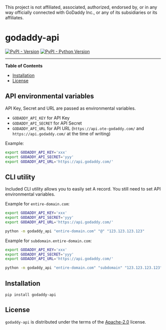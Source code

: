This project is not affiliated, associated, authorized, endorsed by, or in any way officially
connected with GoDaddy Inc., or any of its subsidiaries or its affiliates.


# godaddy-api

[![PyPI - Version](https://img.shields.io/pypi/v/godaddy-api.svg)](https://pypi.org/project/godaddy-api)
[![PyPI - Python Version](https://img.shields.io/pypi/pyversions/godaddy-api.svg)](https://pypi.org/project/godaddy-api)

-----

**Table of Contents**

- [Installation](#installation)
- [License](#license)


## API environmental variables

API Key, Secret and URL are passed as environmental variables.
- `GODADDY_API_KEY` for API Key
- `GODADDY_API_SECRET` for API Secret
- `GODADDY_API_URL` for API URL (`https://api.ote-godaddy.com/` and `https://api.godaddy.com/` at the time of writing)

Example:
```sh
export GODADDY_API_KEY='xxx'
export GODADDY_API_SECRET='yyy'
export GODADDY_API_URL='https://api.godaddy.com/'
```

## CLI utility

Included CLI utility allows you to easily set A record. You still need to set API environmental variables.

Example for `entire-domain.com`:
```sh
export GODADDY_API_KEY='xxx'
export GODADDY_API_SECRET='yyy'
export GODADDY_API_URL='https://api.godaddy.com/'

python -m godaddy_api "entire-domain.com" "@" "123.123.123.123"
```

Example for `subdomain.entire-domain.com`:
```sh
export GODADDY_API_KEY='xxx'
export GODADDY_API_SECRET='yyy'
export GODADDY_API_URL='https://api.godaddy.com/'

python -m godaddy_api "entire-domain.com" "subdomain" "123.123.123.123"
```

## Installation

```console
pip install godaddy-api
```

## License

`godaddy-api` is distributed under the terms of the [Apache-2.0](https://spdx.org/licenses/Apache-2.0.html) license.
